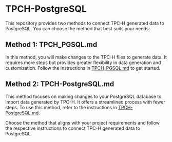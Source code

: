 # TPCH-PostgreSQL

This repository provides two methods to connect TPC-H generated data to PostgreSQL. You can choose the method that best suits your needs:

## Method 1: TPCH_PGSQL.md
In this method, you will make changes to the TPC-H files to generate data. It requires more steps but provides greater flexibility in data generation and customization. Follow the instructions in [TPCH_PGSQL.md](TPCH_PGSQL.md) to get started.

## Method 2: TPCH-PostgreSQL.md
This method focuses on making changes to your PostgreSQL database to import data generated by TPC-H. It offers a streamlined process with fewer steps. To use this method, refer to the instructions in [TPCH-PostgreSQL.md](TPCH-PostgreSQL.md).

Choose the method that aligns with your project requirements and follow the respective instructions to connect TPC-H generated data to PostgreSQL.
